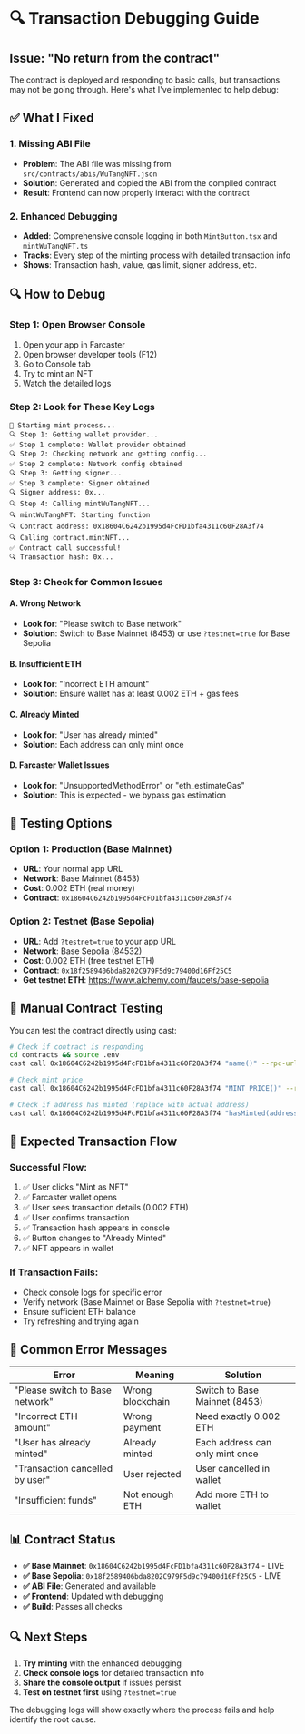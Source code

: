 # 🔍 Transaction Debugging Guide

## Issue: "No return from the contract"

The contract is deployed and responding to basic calls, but transactions may not be going through. Here's what I've implemented to help debug:

## ✅ What I Fixed

### 1. **Missing ABI File**
- **Problem**: The ABI file was missing from `src/contracts/abis/WuTangNFT.json`
- **Solution**: Generated and copied the ABI from the compiled contract
- **Result**: Frontend can now properly interact with the contract

### 2. **Enhanced Debugging**
- **Added**: Comprehensive console logging in both `MintButton.tsx` and `mintWuTangNFT.ts`
- **Tracks**: Every step of the minting process with detailed transaction info
- **Shows**: Transaction hash, value, gas limit, signer address, etc.

## 🔍 How to Debug

### **Step 1: Open Browser Console**
1. Open your app in Farcaster
2. Open browser developer tools (F12)
3. Go to Console tab
4. Try to mint an NFT
5. Watch the detailed logs

### **Step 2: Look for These Key Logs**
```
🚀 Starting mint process...
🔍 Step 1: Getting wallet provider...
✅ Step 1 complete: Wallet provider obtained
🔍 Step 2: Checking network and getting config...
✅ Step 2 complete: Network config obtained
🔍 Step 3: Getting signer...
✅ Step 3 complete: Signer obtained
🔍 Signer address: 0x...
🔍 Step 4: Calling mintWuTangNFT...
🔍 mintWuTangNFT: Starting function
🔍 Contract address: 0x18604C6242b1995d4FcFD1bfa4311c60F28A3f74
🔍 Calling contract.mintNFT...
✅ Contract call successful!
🔍 Transaction hash: 0x...
```

### **Step 3: Check for Common Issues**

#### **A. Wrong Network**
- **Look for**: "Please switch to Base network"
- **Solution**: Switch to Base Mainnet (8453) or use `?testnet=true` for Base Sepolia

#### **B. Insufficient ETH**
- **Look for**: "Incorrect ETH amount"
- **Solution**: Ensure wallet has at least 0.002 ETH + gas fees

#### **C. Already Minted**
- **Look for**: "User has already minted"
- **Solution**: Each address can only mint once

#### **D. Farcaster Wallet Issues**
- **Look for**: "UnsupportedMethodError" or "eth_estimateGas"
- **Solution**: This is expected - we bypass gas estimation

## 🧪 Testing Options

### **Option 1: Production (Base Mainnet)**
- **URL**: Your normal app URL
- **Network**: Base Mainnet (8453)
- **Cost**: 0.002 ETH (real money)
- **Contract**: `0x18604C6242b1995d4FcFD1bfa4311c60F28A3f74`

### **Option 2: Testnet (Base Sepolia)**
- **URL**: Add `?testnet=true` to your app URL
- **Network**: Base Sepolia (84532)
- **Cost**: 0.002 ETH (free testnet ETH)
- **Contract**: `0x18f2589406bda8202C979F5d9c79400d16Ff25C5`
- **Get testnet ETH**: https://www.alchemy.com/faucets/base-sepolia

## 🔧 Manual Contract Testing

You can test the contract directly using cast:

```bash
# Check if contract is responding
cd contracts && source .env
cast call 0x18604C6242b1995d4FcFD1bfa4311c60F28A3f74 "name()" --rpc-url $BASE_RPC_URL

# Check mint price
cast call 0x18604C6242b1995d4FcFD1bfa4311c60F28A3f74 "MINT_PRICE()" --rpc-url $BASE_RPC_URL

# Check if address has minted (replace with actual address)
cast call 0x18604C6242b1995d4FcFD1bfa4311c60F28A3f74 "hasMinted(address)" 0xYourAddress --rpc-url $BASE_RPC_URL
```

## 🎯 Expected Transaction Flow

### **Successful Flow**:
1. ✅ User clicks "Mint as NFT"
2. ✅ Farcaster wallet opens
3. ✅ User sees transaction details (0.002 ETH)
4. ✅ User confirms transaction
5. ✅ Transaction hash appears in console
6. ✅ Button changes to "Already Minted"
7. ✅ NFT appears in wallet

### **If Transaction Fails**:
- Check console logs for specific error
- Verify network (Base Mainnet or Base Sepolia with `?testnet=true`)
- Ensure sufficient ETH balance
- Try refreshing and trying again

## 🚨 Common Error Messages

| Error | Meaning | Solution |
|-------|---------|----------|
| "Please switch to Base network" | Wrong blockchain | Switch to Base Mainnet (8453) |
| "Incorrect ETH amount" | Wrong payment | Need exactly 0.002 ETH |
| "User has already minted" | Already minted | Each address can only mint once |
| "Transaction cancelled by user" | User rejected | User cancelled in wallet |
| "Insufficient funds" | Not enough ETH | Add more ETH to wallet |

## 📊 Contract Status

- **✅ Base Mainnet**: `0x18604C6242b1995d4FcFD1bfa4311c60F28A3f74` - LIVE
- **✅ Base Sepolia**: `0x18f2589406bda8202C979F5d9c79400d16Ff25C5` - LIVE
- **✅ ABI File**: Generated and available
- **✅ Frontend**: Updated with debugging
- **✅ Build**: Passes all checks

## 🔍 Next Steps

1. **Try minting** with the enhanced debugging
2. **Check console logs** for detailed transaction info
3. **Share the console output** if issues persist
4. **Test on testnet first** using `?testnet=true`

The debugging logs will show exactly where the process fails and help identify the root cause.
